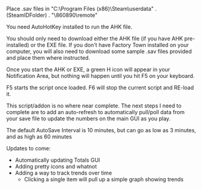 Place .sav files in "C:\Program Files (x86)\Steam\userdata\" . (SteamIDFolder) . "\860890\remote"
  
You need AutoHotKey installed to run the AHK file. 

You should only need to download either the AHK file (if you have AHK pre-installed) or the EXE file. If you don't have Factory Town installed on your computer, you will also need to download some sample .sav files provided and place them where instructed.

Once you start the AHK or EXE, a green H icon will appear in your Notification Area, but nothing will happen until you hit F5 on your keyboard. 

F5 starts the script once loaded. F6 will stop the current script and RE-load it. 

This script/addon is no where near complete. The next steps I need to complete are to add an auto-refresh to automatically pull/poll data from your save file to update the numbers on the main GUI as you play. 

The default AutoSave Interval is 10 minutes, but can go as low as 3 minutes, and as high as 60 minutes

Updates to come:

  * Automatically updating Totals GUI
  * Adding pretty icons and whatnot
  * Adding a way to track trends over time
    * Clicking a single item will pull up a simple graph showing trends
